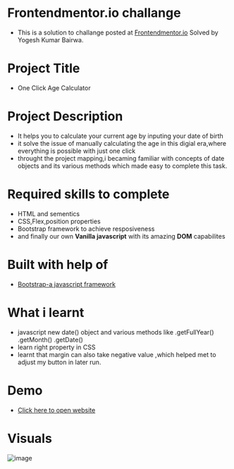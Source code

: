 # Frontendmentor.io challange
 * This is a solution to challange posted at [Frontendmentor.io](https://www.frontendmentor.io/challenges/age-calculator-app-dF9DFFpj-Q/hub) Solved by Yogesh Kumar Bairwa.

# Project Title
 - One Click Age Calculator

# Project Description
 - It helps you to calculate your current age by inputing your date of birth
 - it solve the issue of manually calculating the age in this digial era,where everything is possible with just one click
 - throught the project mapping,i becaming familiar with concepts of date objects and its various methods which made easy to complete this task.

# Required skills to complete
 - HTML and sementics
 - CSS,Flex,position properties
 - Bootstrap framework to achieve resposiveness
 - and finally our own **Vanilla javascript** with its amazing **DOM** capabilites

# Built with help of
  - [Bootstrap-a javascript framework](https://getbootstrap.com/docs/5.3/getting-started/introduction/)

# What i learnt
  - javascript new date() object and various methods like .getFullYear() .getMonth() .getDate()
  - learn right property in CSS
  - learnt that margin can also take negative value ,which helped met to adjust my button in later run.

# Demo
  - [Click here to open website](https://oneclickagecalc.netlify.app/)

# Visuals
  ![image](https://github.com/ybairwa91/age-calculator-app/assets/38151247/3c99d5de-14c1-4bbe-86fb-751fdde874de)
